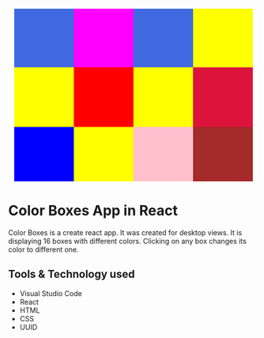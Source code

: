 ![Color Boxes](src/img/github-main.png)
# Color Boxes App in React

Color Boxes is a create react app. It was created for desktop views. It is displaying
16 boxes with different colors. Clicking on any box changes its color to different one.

## Tools & Technology used

- Visual Studio Code
- React
- HTML
- CSS
- UUID
